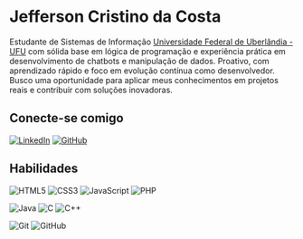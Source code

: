 # Jefferson Cristino da Costa
Estudante de Sistemas de Informação [Universidade Federal de Uberlândia - UFU](https://ufu.br/) com sólida base em lógica
          de programação e experiência prática em desenvolvimento de chatbots e
          manipulação de dados. Proativo, com aprendizado rápido e foco em
          evolução contínua como desenvolvedor. Busco uma oportunidade para
          aplicar meus conhecimentos em projetos reais e contribuir com soluções
          inovadoras.
          

## Conecte-se comigo
[![LinkedIn](https://img.shields.io/badge/LinkedIn-000?style=for-the-badge&logo=linkedin&logoColor=0E76A8)](https://www.linkedin.com/in/jefferson-costa-0205/)
[![GitHub](https://img.shields.io/badge/GitHub-000?style=for-the-badge&logo=github)](https://github.com/JeffersonCCosta/)

## Habilidades

![HTML5](https://img.shields.io/badge/HTML5-000?style=for-the-badge&logo=html5)
![CSS3](https://img.shields.io/badge/CSS3-000?style=for-the-badge&logo=css3&logoColor=264CE4)
![JavaScript](https://img.shields.io/badge/JavaScript-000?style=for-the-badge&logo=javascript)
![PHP](https://img.shields.io/badge/php-000?style=for-the-badge&logo=php)

![Java](https://img.shields.io/badge/Java-000?style=for-the-badge&logo=java)
![C](https://img.shields.io/badge/C-000?style=for-the-badge&logo=c)
![C++](https://img.shields.io/badge/C%2B%2B-000?style=for-the-badge&logo=c%2B%2B)

![Git](https://img.shields.io/badge/Git-000?style=for-the-badge&logo=Git)
![GitHub](https://img.shields.io/badge/GitHub-000?style=for-the-badge&logo=GitHub)
